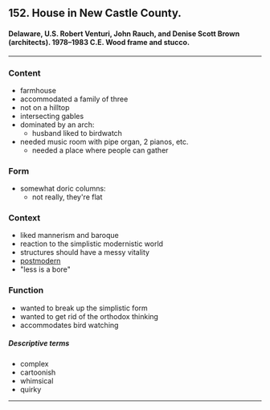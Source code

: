 <!-- order:18 -->
## 152. House in New Castle County. 


#### Delaware, U.S. Robert Venturi, John Rauch, and Denise Scott Brown (architects). 1978–1983 C.E. Wood frame and stucco.

---

### Content
- farmhouse
- accommodated a family of three
- not on a hilltop
- intersecting gables
- dominated by an arch:
  - husband liked to birdwatch
- needed music room with pipe organ, 2 pianos, etc.
  - needed a place where people can gather

### Form
- somewhat doric columns:
  - not really, they're flat

### Context
- liked mannerism and baroque
- reaction to the simplistic modernistic world
- structures should have a messy vitality
- [postmodern](postmodern)
- "less is a bore"

### Function
- wanted to break up the simplistic form
- wanted to get rid of the orthodox thinking
- accommodates bird watching

##### Descriptive terms
- complex
- cartoonish
- whimsical
- quirky

---
